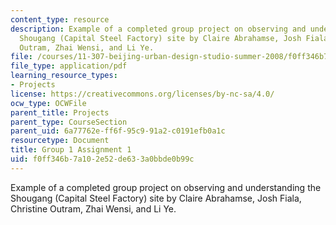 ```yaml
---
content_type: resource
description: Example of a completed group project on observing and understanding the
  Shougang (Capital Steel Factory) site by Claire Abrahamse, Josh Fiala, Christine
  Outram, Zhai Wensi, and Li Ye.
file: /courses/11-307-beijing-urban-design-studio-summer-2008/f0ff346b7a102e52de633a0bbde0b99c_group1_assn1.pdf
file_type: application/pdf
learning_resource_types:
- Projects
license: https://creativecommons.org/licenses/by-nc-sa/4.0/
ocw_type: OCWFile
parent_title: Projects
parent_type: CourseSection
parent_uid: 6a77762e-ff6f-95c9-91a2-c0191efb0a1c
resourcetype: Document
title: Group 1 Assignment 1
uid: f0ff346b-7a10-2e52-de63-3a0bbde0b99c
---
```

Example of a completed group project on observing and understanding the Shougang (Capital Steel Factory) site by Claire Abrahamse, Josh Fiala, Christine Outram, Zhai Wensi, and Li Ye.